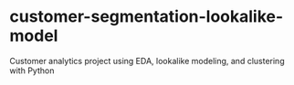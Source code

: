 # customer-segmentation-lookalike-model
Customer analytics project using EDA, lookalike modeling, and clustering with Python
